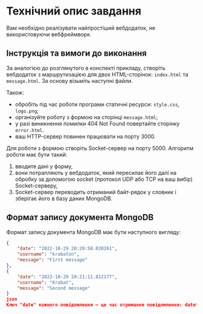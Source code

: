# Технічний опис завдання

Вам необхідно реалізувати найпростіший вебдодаток, не використовуючи вебфреймворк.

## Інструкція та вимоги до виконання

За аналогією до розглянутого в конспекті прикладу, створіть вебдодаток з маршрутизацією для двох HTML-сторінок: `index.html` та `message.html`. За основу візьміть наступні файли.

Також:

- обробіть під час роботи програми статичні ресурси: `style.css`, `logo.png`;
- організуйте роботу з формою на сторінці `message.html`;
- у разі виникнення помилки 404 Not Found повертайте сторінку `error.html`.
- ваш HTTP-сервер повинен працювати на порту 3000.

Для роботи з формою створіть Socket-сервер на порту 5000. Алгоритм роботи має бути такий:

1. вводите дані у форму,
2. вони потрапляють у вебдодаток, який пересилає його далі на обробку за допомогою socket (протокол UDP або TCP на ваш вибір) Socket-серверу,
3. Socket-сервер переводить отриманий байт-рядок у словник і зберігає його в базу даних MongoDB.

## Формат запису документа MongoDB

Формат запису документа MongoDB має бути наступного вигляду:

```json
{
	"date": "2022-10-29 20:20:58.020261",    
	"username": "krabaton",    
	"message": "First message"  
},  
{ 
	"date": "2022-10-29 20:21:11.812177",
	"username": "Krabat",    
	"message": "Second message"  
}
json
Ключ "date" кожного повідомлення — це час отримання повідомлення: datetime.now(). Тобто кожне нове повідомлення від вебпрограми має дописуватися до бази даних з часом отримання.
